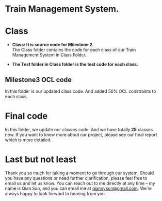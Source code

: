 # Train Management System.
# Class
- **Class: It is source code for Milestone 2.**  
The Class folder contains the code for each class of our Train Management System in Class Folder.  

- **The Test folder in Class folder is the test code for each class.**

## Milestone3 OCL code
In this folder is our updated class code. And added 50% OCL constraints to each class.  

# Final code
In this folder, we update our classes code. And we have totally **25** classes now. If you want to know more about our project, please see our final report which is more detailed.

# Last but not least
Thank you so much for taking a moment to go through our system. Should you have any questions or need further clarification, please feel free to email us and let us know. You can reach out to me directly at any time – my name is Qian Sun, and you can email me at qiannysun@gmail.com. We're always happy to look forward to hearing from you.
